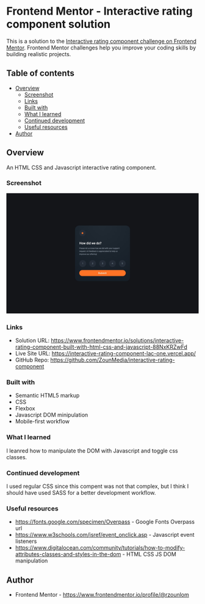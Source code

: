 # Frontend Mentor - Interactive rating component solution

This is a solution to the [Interactive rating component challenge on Frontend Mentor](https://www.frontendmentor.io/challenges/interactive-rating-component-koxpeBUmI). Frontend Mentor challenges help you improve your coding skills by building realistic projects.

## Table of contents

- [Overview](#overview)
  - [Screenshot](#screenshot)
  - [Links](#links)
  - [Built with](#built-with)
  - [What I learned](#what-i-learned)
  - [Continued development](#continued-development)
  - [Useful resources](#useful-resources)
- [Author](#author)

## Overview

An HTML CSS and Javascript interactive rating component.

### Screenshot

![](./assets/img/screenshot.jpeg)

### Links

- Solution URL: https://www.frontendmentor.io/solutions/interactive-rating-component-built-with-html-css-and-javascript-88NxKRZwFd
- Live Site URL: https://interactive-rating-component-lac-one.vercel.app/
- GitHub Repo: https://github.com/ZounMedia/interactive-rating-component

### Built with

- Semantic HTML5 markup
- CSS
- Flexbox
- Javascript DOM minipulation
- Mobile-first workflow

### What I learned

I leanred how to manipulate the DOM with Javascript and toggle css classes.

### Continued development

I used regular CSS since this compent was not that complex, but I think I should have used SASS for a better development workflow.

### Useful resources

- https://fonts.google.com/specimen/Overpass - Google Fonts Overpass url
- https://www.w3schools.com/jsref/event_onclick.asp - Javascript event listeners
- https://www.digitalocean.com/community/tutorials/how-to-modify-attributes-classes-and-styles-in-the-dom - HTML CSS JS DOM manipulation

## Author

- Frontend Mentor - https://www.frontendmentor.io/profile/@rzounlom

